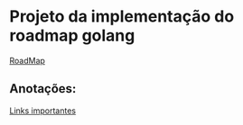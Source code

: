 # Projeto da implementação do roadmap golang

[RoadMap](https://roadmap.sh/golang)

## Anotações:
[Links importantes](links.md)

